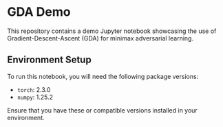 # GDA Demo

This repository contains a demo Jupyter notebook showcasing the use of Gradient-Descent-Ascent (GDA) for minimax adversarial learning.

## Environment Setup

To run this notebook, you will need the following package versions:

- `torch`: 2.3.0
- `numpy`: 1.25.2

Ensure that you have these or compatible versions installed in your environment.
